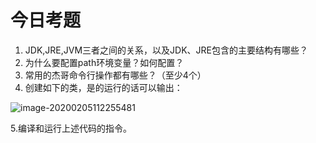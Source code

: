 # 今日考题

1. JDK,JRE,JVM三者之间的关系，以及JDK、JRE包含的主要结构有哪些？
2. 为什么要配置path环境变量？如何配置？
3. 常用的杰哥命令行操作都有哪些？（至少4个）
4. 创建如下的类，是的运行的话可以输出：

![image-20200205112255481](C:\Users\13709\AppData\Roaming\Typora\typora-user-images\image-20200205112255481.png)

   5.编译和运行上述代码的指令。